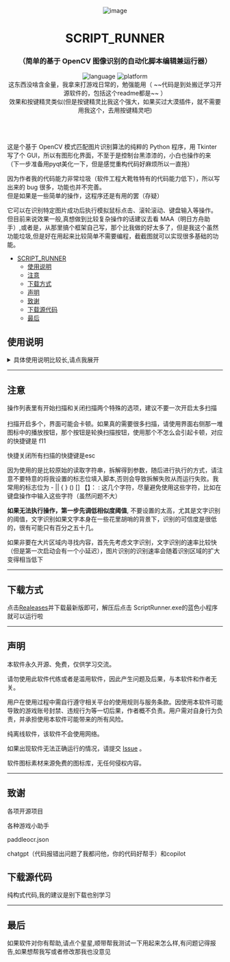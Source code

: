 
<div align="center">

![image](./images/icons/menu.ico)

# SCRIPT_RUNNER

### （简单的基于 OpenCV 图像识别的自动化脚本编辑兼运行器）<br>

<div>
    <img alt="language" src="https://img.shields.io/badge/Language-Python-blue">
    <img alt="platform" src="https://img.shields.io/badge/platform-Windows-blue?style=flat-square&color=4096d8">
</div>
这东西没啥含金量，我拿来打游戏日常的，勉强能用（ ~~代码是到处搬迁学习开源软件的，包括这个readme都是~~ ）<br>
效果和按键精灵类似(但是按键精灵比我这个强大，如果买过大漠插件，就不需要用我这个，去用按键精灵吧)<br>

<br>

</div>

<br>

<br>

  这是个基于 OpenCV 模式匹配图片识别算法的纯粹的 Python 程序，用 Tkinter 写了个 GUI，所以有图形化界面，不至于是控制台黑漆漆的，小白也操作的来（下一步准备用pyqt美化一下，但是感觉重构代码好麻烦所以一直拖）<br>

因为作者我的代码能力非常垃圾（软件工程大靴牲特有的代码能力低下），所以写出来的 bug 很多，功能也并不完善。<br>
但是如果是一些简单的操作，这程序还是有用的罢（存疑）<br>

它可以在识别特定图片成功后执行模拟鼠标点击、滚轮滚动、键盘输入等操作。<br>
但目前来说效果一般,真想做到比较复杂操作的话建议去看 MAA（明日方舟助手）,或者是，从那里搞个框架自己写，那个比我做的好太多了，但是我这个虽然功能垃圾,但是好在用起来比较简单不需要编程，截截图就可以实现很多基础的功能。<br>

<!-- TOC -->
- [SCRIPT_RUNNER](#script_runner)
  - [使用说明](#使用说明)
  - [注意](#注意)
  - [下载方式](#下载方式)
  - [声明](#声明)
  - [致谢](#致谢)
  - [下载源代码](#下载源代码)
  - [最后](#最后)
    <!-- TOC -->

## 使用说明

<details>
  <summary>具体使用说明比较长,请点我展开</summary>

**一.选择需要识别的对象**
![image](./readmepic/photo1.png)

- **图片识别**：点击浏览，填入图片地址,例如【C:/Users/HP/Desktop/limbus/1.jpg】（不包含方括号）；
- **文字识别**：在图片地址的位置输入文字，程序会自动判断是图片识别还是文字识别

---
**二.选择需要识别的区域并且填入**

- **手动框选**：点击后界面变白，用鼠标在一个区域拖动一个区域，和你电脑上的QQ截图类似的效果
- **一键截图**：与手动框选相同的操作，但是会同时将框选内容的图片截图保存下来，并且填入图文1所在的输入框
- **删除地址**：框选识别区域后会自动将该识别地址保存到空地址栏，一共四个地址，如果有不需要的地址，请点击删除地址将该地址变为【0，0，0，0】，如果需要，那么就不用点击这个按钮
- **选择图片所需地址**  在需要识别图片匹配对应的地址，如地址1对应 【982，97，1094，176】的扫描区域 （前两个数字是扫描区域左上角的坐标,后两个数字是右下角的坐标）。如果a图片需要扫描的区域就是这里，那就在a图片填入的输入框（我们这里假设填入的是图文1，也就是第一行）后面的地址栏选择 【地址1】即可让a图片对应的扫描区域正确。

---
**三.其他识别功能（选填）**

- **扫描策略**：默认的扫描策略是 【全部满足】

也就是说如果你 多个地址栏位都填入了内容，例如【图文一 图文二 图文三】 分别填入了 a图片，b图片,c图片，地址分别选择了 地址1 地址2，地址3

那么你必须得满足

1.地址1的位置识别到a图片

2.地址2的位置识别到b图片

3.地址3的位置识别到c图片

三个同时满足，才会执行你设计的脚本，否则不会执行

如果是选择了满足一个，那么这三个要求，只需要满足其中一个即可执行脚本操作

- **选择窗口**：点击后，选择一个你需要脚本运行的窗口，只有在你选择的窗口置顶的情况下才会运行，如果不在的话脚本工具会提示你该窗口未置顶，这个功能主要是防止你一边开着脚本一边和人聊天，突然识别成功运行脚本，抢了你的鼠标和键盘乱动，导致在qq界面发一大堆莫名奇妙的东西出去（老版本的就会导致这个问题,我经常开着和人聊天突然开始乱按p键···）

---
**四.设计脚本内容**

![image](./readmepic/photo2.png)

当你设计的图片识别区块正常的时候，就是时候进入到脚本设计环节了。

在图片识别成功（或文字识别）的时候，就会开始执行脚本。

本软件无需用户进行脚本代码的编写，改为给你提供一系列的脚本选项，都是自动化需要用到的鼠标键盘操作，你在这些选项中选择并且自由组合，完成其他脚本工具做到的功能。

目前提供的脚本选项有

#### **1.等待时间**：脚本操作之间的等待时间,也可以选择等待图文识别成功

等待识别成功可以当作成功的判断符号，将执行成功条件的判断条件加入（比如，打开 微信 的成功条件就是 在【头像位置】识别到【微信头像图片】），你就可以判断是否成功执行了，因为如果没成功的话，下一次执行就会拖到很长时间以后

![image](./readmepic/opr1.png) ![image](./readmepic/opr2.png)

#### **2.键盘操作**：按键多按（如ctrl+v的操作），长按，单点，打字

多按:如ctrl+v之类的多个按键同时按下的操作

长按:按住某个按键不放

单点:单次按下某个按键

多按长按:一次性按下多个按键不放下

打字:按顺序输出多个文字，如打字 pinyin  就会输出 pinyin 此时如果你是中文输入法，再按下 空格 （space） 就会打出 拼音了。

当然，打字的输入你可以直接输入中文,软件会自动帮你拆解成拼音的。比如输入 “拼音”  点击确认后会自动帮你变为[(pinyin)]

**注意：**某些情况自动读取会出现问题,建议使用手写输入

例如,如果你想多按 alt+tab 触发了alt+tab切屏,此时自动读取只能读取到alt，因为你按下tab的时候就切页了，切页后的无法读取

这时候就要切换为手写,手动输入 alt+tab 到键中。

但是大多数时候自动读取还是好用的，因为键盘上的特殊按键, 例如control键，每次都要手打也太麻烦了,还要查询怎么拼写,所以键盘操作默认是自动读取的。

![image](./readmepic/opr3.png)

#### **3.鼠标操作**：鼠标左键右键中键，长按，单点，双击

通常情况下点击录制点击即可，会将屏幕变白，此时在屏幕上点击你想要点击的位置,录制下点击（注意,左键右键中键都是可以的）

匹配区域则是指，在扫描匹配到的位置进行点击（匹配区域的正中心点），例如：打地鼠游戏，扫描到地鼠，在地鼠的位置点击才能打到地鼠，所以如果你想要点击的位置是不固定的，但是又有相同的特征，请使用此功能！

**注意：**如果匹配区域未被扫描到，点击位置会是 （0，0）

这种情况发生在 这一页你有多个扫描,满足方式选择了【满足一个】。当图文1被识别到，触发满足一个，启动了脚本执行，但是你点击脚本的位置选择是【图文2匹配区域+变动值0/0】 ，显然图文2并没有被识别到，自然图文2的点位会是（0，0）,这就会导致问题出现，所以请确保是在能被识别的点位产生点击

![image](./readmepic/opr4.png)![image](./readmepic/opr5.png)

#### 4.**鼠标拖动**：鼠标拖动/滑动  可以画曲线

第一行，是用于选择绘制曲线的方法。第二行用于曲线执行时的方式

绘制轨迹由一连串的点组成，如果是曲线，那么这些点会相当多，如果是直线，就会比较的短。

**录制曲线**：界面同样被白色蒙版覆盖，你可以在上面画出一条曲线或者直线，按下鼠标开始记录，松开鼠标停止记录

注意，录制时间会影响到曲线执行时的总时间，虽然影响效果不大（一条线点太多了，执行效率会被大大拖慢）

**手动输入**：你可以手动输入一条线的起始点到终止点,当然，这里的起始点和终止点都可以选择匹配区域,

比如，你可以将【垃圾.txt】 和 【回收站】添加到图文1 和图文2；创建拖动，选择手动输入，起始点选择【图文1】，结束点选择【图文2】，变动值都填0

那么就可以实现将【垃圾.txt】拖入回收站的操作了，并且不论这两个东西在桌面的什么地方，都可以识别并且自动创建这么一条拖动轨迹将【垃圾.txt】拖入回收站

![image](./readmepic/opr6.png)

![image](./readmepic/opr7.png)

#### 5.**滚轮**：滚轮操作

滚轮用手指从后向前面滚为正数，从前面往后面滚为负数。滚轮的具体步数你可以直接对着窗口滑动,会记录下你滚动的步数，大致感知以下你需要多少次滚轮步数即可。

![image](./readmepic/opr8.png)

#### 6.**开启/关闭扫描**：顾名思义，开启或者关闭某个扫描的功能

有了这个，就可以a扫描成功后关闭b扫描这样子设计了

选择需要操作的标签，选择需要执行的次数（无限循环/1次/10次）

![image](./readmepic/opr9.png)

---
**五.设置相似度与扫描间隔等特殊数值**

![image](./readmepic/photo3.png)

- **设置相似度**：脚本扫描的相似度阈值，高于这个相似度才会执行，可以拖动滑槽选择数值，图片中的是82%相似度；

- **设置随机偏移**：按键点击之间的随机变动值，让脚本的操作更加的不稳定，像真人

- **设置默认图片/快捷键/默认事件（即默认脚本）**：即每次单开新的扫描页面的默认填入值，注意一下，软件是可以挂托盘运行的哦，在设置快捷键中，关闭方式填入最小化，关闭软件就会将软件最小化到托盘，不影响扫描和操作，对托盘图标右键，就可以彻底关闭啦，但是我的建议是别整，这部分代码可能有bug，没怎么在意这部分代码。

    默认快捷键是esc:关闭所有扫描   和  f11循环开启所有扫描，可以点击设置快捷键按钮去修改

- **设置扫描间隔**：扫描与扫描之间的间隔，默认是100ms

- **设置定时结束**：设置定时定点结束，可以设置100s后结束，或者设置扫描100次后结束，或者设置脚本运行100次后结束

- **初始化扫描**：将当前页面的扫描数据全部初始化，填入默认的图片与脚本

- **错误日志**：即打开错误日志文件夹查看有无报错

------

**六.开始扫描，等待扫描成功后脚本执行**

![image](./readmepic/photo4.png)

**1.选择循环次数（默认无限循环）**

无限循环搭配扫描次数限制，你就可以选择定次数结束了

**2.点击开始扫描**

注意左边的未开始扫描的灰色标签，此标签会实时显示目前的情况，当出现问题时也会提醒你

</details>

---

## 注意

操作列表里有开始扫描和关闭扫描两个特殊的选项，建议不要一次开启太多扫描<br><br>
扫描开启多个，界面可能会卡顿。如果真的需要很多扫描，请使用界面右侧那一堆图标中的播放按钮，那个按钮是轮换扫描按钮，使用那个不怎么会引起卡顿，对应的快捷键是 f11<br>

快捷关闭所有扫描的快捷键是esc<br>

因为使用的是比较原始的读取字符串，拆解得到参数，随后进行执行的方式，请注意不要特意的将我设置的标志位填入脚本,否则会导致拆解失败从而运行失败。我常用的标志位为  - || { }  ()  []  【】： : 这几个字符，尽量避免使用这些字符，比如在键盘操作中输入这些字符（虽然问题不大）

**如果无法执行操作，第一步先调低相似度阈值**, 不要设置的太高，尤其是文字识别的阈值，文字识别如果文字本身在一些花里胡哨的背景下，识别的可信度是很低的，很有可能只有百分之五十几。

如果非要在大片区域内寻找内容，首先先考虑文字识别，文字识别的速率比较快（但是第一次启动会有一个小延迟），图片识别的识别速率会随着识别区域的扩大变得相当低下

---

## 下载方式

点击[Realeases](https://github.com/mrmanforgithub/Easy_ScriptRunner/releases)并下载最新版即可，解压后点击 ScriptRunner.exe的蓝色小程序就可以运行啦

---

## 声明

本软件永久开源、免费，仅供学习交流。

请勿使用此软件代练或者是滥用软件，因此产生问题及后果，与本软件和作者无关。

用户在使用过程中需自行遵守相关平台的使用规则与服务条款。因使用本软件可能导致的游戏账号封禁、违规行为等一切后果，作者概不负责。用户需对自身行为负责，并承担使用本软件可能带来的所有风险。

纯离线软件，该软件不会使用网络。

如果出现软件无法正确运行的情况，请提交 [Issue](https://github.com/mrmanforgithub/Easy_ScriptRunner/issues) 。

软件图标素材来源免费的图标库，无任何侵权内容。

---

## 致谢

各项开源项目

各种游戏小助手

paddleocr.json

chatgpt（代码报错出问题了我都问他，你的代码好帮手）和copilot

## 下载源代码

纯构式代码,我的建议是别下载也别学习

---

## 最后

如果软件对你有帮助,请点个星星,顺带帮我测试一下用起来怎么样,有问题记得报告,如果想帮我写或者修改那我也没意见

